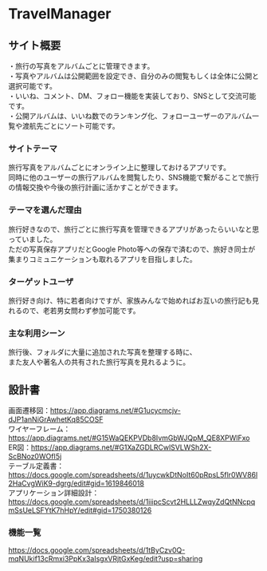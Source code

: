 # TravelManager

## サイト概要
・旅行の写真をアルバムごとに管理できます。<br>
・写真やアルバムは公開範囲を設定でき、自分のみの閲覧もしくは全体に公開と選択可能です。<br>
・いいね、コメント、DM、フォロー機能を実装しており、SNSとして交流可能です。<br>
・公開アルバムは、いいね数でのランキング化、フォローユーザーのアルバム一覧や渡航先ごとにソート可能です。

### サイトテーマ
旅行写真をアルバムごとにオンライン上に整理しておけるアプリです。<br>
同時に他のユーザーの旅行アルバムを閲覧したり、SNS機能で繋がることで旅行の情報交換や今後の旅行計画に活かすことができます。

### テーマを選んだ理由
旅行好きなので、旅行ごとに旅行写真を管理できるアプリがあったらいいなと思っていました。<br>
ただの写真保存アプリだとGoogle Photo等への保存で済むので、旅好き同士が集まりコミュニケーションも取れるアプリを目指しました。

### ターゲットユーザ
旅行好き向け、特に若者向けですが、家族みんなで始めればお互いの旅行記も見れるので、老若男女問わず参加可能です。

### 主な利用シーン
旅行後、フォルダに大量に追加された写真を整理する時に、<br>
また友人や著名人の共有された旅行写真を見れるように。

## 設計書
画面遷移図：https://app.diagrams.net/#G1ucycmcjv-dJP1anNiGrAwhetKq85COSF<br>
ワイヤーフレーム：https://app.diagrams.net/#G15WaQEKPVDb8IvmGbWJQpM_QE8XPWlFxo<br>
ER図：https://app.diagrams.net/#G1XaZGDLRCwlSVLWSh2X-ScBNoz0WOfI5j<br>
テーブル定義書：https://docs.google.com/spreadsheets/d/1uycwkDtNoIt60pRpsL5flr0WV86l2HaCvgWiK9-dgrg/edit#gid=1619846018<br>
アプリケーション詳細設計：https://docs.google.com/spreadsheets/d/1iiipcScvt2HLLLZwqyZdQtNNcpqmSsUeLSFYtK7hHpY/edit#gid=1750380126

### 機能一覧
https://docs.google.com/spreadsheets/d/1tByCzv0Q-mqNUkif13cRmxi3PpKx3aIsgxVRjtGxKeg/edit?usp=sharing


